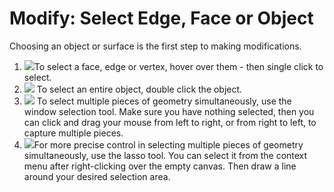 # Modify: Select Edge, Face or Object

Choosing an object or surface is the first step to making modifications.

1. ![](Images/GUID-FBF5D631-C838-4847-8F1A-52D298DD29F3-low.png)To select a face, edge or vertex, hover over them - then single click to select.
2. ![](Images/GUID-5DFDBBF0-1460-4168-A573-4113AB6B24D7-low.png) To select an entire object, double click the object.
3. ![](Images/GUID-BC3B875C-44E5-4BC2-A6A5-9853472196B0-low.png) To select multiple pieces of geometry simultaneously, use the window selection tool. Make sure you have nothing selected, then you can click and drag your mouse from left to right, or from right to left, to capture multiple pieces.
4. ![](Images/GUID-F87A1451-D19D-4776-8D27-87CF2521A9B5-low.png)For more precise control in selecting multiple pieces of geometry simultaneously, use the lasso tool. You can select it from the context menu after right-clicking over the empty canvas. Then draw a line around your desired selection area.



